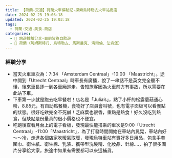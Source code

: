 ```yaml
---
title: 【荷蘭-交通】荷蘭火車停駛記-探索烏特勒支火車站商店 
date: 2024-02-25 19:03:18
updated: 2024-02-25 19:03:18
tags:
  - 荷蘭-交通.美食.商店
categories: 
  - 🌴 旅遊體驗分享-目前皆為自助遊
  - 🥥 荷蘭（阿姆斯特丹、烏特勒支、馬斯垂克、海爾倫、法肯堡）
---
```

### 經驗分享
+ 當天火車車次為：7:34 「Amsterdam Centraal」-10:00 「Maastricht」。途中開到「Utrecht Centraal」時車長有廣播，說了一串話不是英文完全聽不懂，後來車長逐一到各車廂巡走，告知旅客因為火車前方有事故，所以需要在此站下車。
+ 下車第一步就是跑去吃早餐啦！店名是「Julia’s」，點了小杯的松露蘑菇通心粉，8.85元，有自助點餐機，食物好了店員會叫號，也有電子面板可以看餐點的狀態。很好吃欸完全不死鹹！芝麻葉也很香，重點是熱食！好久沒吃到熱食，但缺點是份量真的很小價格也不便宜。
+ 吃飽後查看月台上的電子看板，發現最快能搭乘的車次是9:00「Utrecht Centraal」-11:00「Maastricht」，為了打發時間開始在車站內晃晃，車站內好～～冷，走進各個店家吹暖氣取暖，發現烏特車站有賣好多日用品，包含手套圍巾、衛生紙、衛生棉、乳液、攜帶型洗髮精、化妝品、針線….，拍了很多圖片分享給大家，旅途中如果有需要都可以來這補貨。